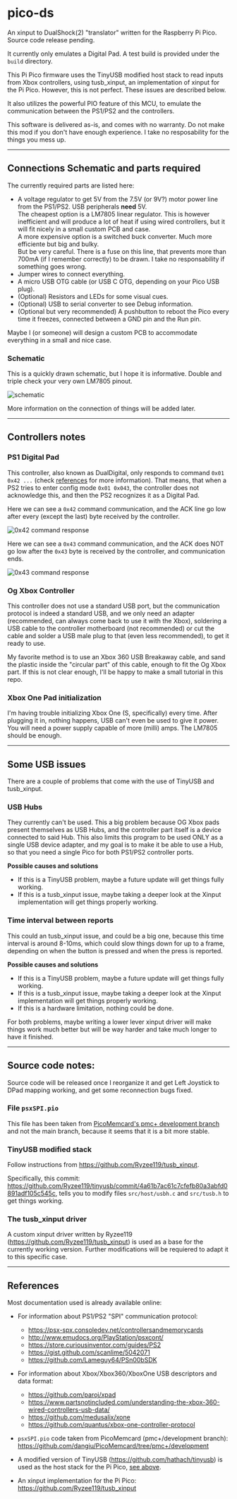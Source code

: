 # pico-ds
An xinput to DualShock(2) "translator" written for the Raspberry Pi Pico. Source code release pending.

It currently only emulates a Digital Pad. A test build is provided under the `build` directory.

This Pi Pico firmware uses the TinyUSB modified host stack to read inputs from Xbox controllers, using tusb_xinput, an implementation of xinput for the Pi Pico. However, this is not perfect. These issues are described below.

It also utilizes the powerful PIO feature of this MCU, to emulate the communication between the PS1/PS2 and the controllers.

This software is delivered as-is, and comes with no warranty. Do not make this mod if you don't have enough experience. I take no resposability for the things you mess up.

---

## Connections Schematic and parts required

The currently required parts are listed here:
* A voltage regulator to get 5V from the 7.5V (or 9V?) motor power line from the PS1/PS2. USB peripherals **need** 5V.  
The cheapest option is a LM7805 linear regulator. This is however inefficient and will produce a lot of heat if using wired controllers, but it will fit nicely in a small custom PCB and case.  
A more expensive option is a switched buck converter. Much more efficiente but big and bulky.  
But be very careful. There is a fuse on this line, that prevents more than 700mA (if I remember correctly) to be drawn. I take no responsability if something goes wrong.
* Jumper wires to connect everything.
* A micro USB OTG cable (or USB C OTG, depending on your Pico USB plug).
* (Optional) Resistors and LEDs for some visual cues.
* (Optional) USB to serial converter to see Debug information.
* (Optional but very recommended) A pushbutton to reboot the Pico every time it freezes, connected between a GND pin and the Run pin.

Maybe I (or someone) will design a custom PCB to accommodate everything in a small and nice case.

### Schematic

This is a quickly drawn schematic, but I hope it is informative. Double and triple check your very own LM7805 pinout.

![schematic](img/pico-ds.png "Schematic")

More information on the connection of things will be added later.

---

## Controllers notes

### PS1 Digital Pad

This controller, also known as DualDigital, only responds to command `0x01 0x42 ...` (check [references](#references) for more information). That means, that when a PS2 tries to enter config mode `0x01 0x043`, the controller does not acknowledge this, and then the PS2 recognizes it as a Digital Pad.

Here we can see a `0x42` command communication, and the ACK line go low after every (except the last) byte received by the controller.

![0x42 command response](img/dualdigital0x42.png "0x42 command response")

Here we can see a `0x43` command communication, and the ACK does NOT go low after the `0x43` byte is received by the controller, and communication ends.

![0x43 command response](img/dualdigital0x43.png "0x43 command response")

### Og Xbox Controller

This controller does not use a standard USB port, but the communication protocol is indeed a standard USB, and we only need an adapter (recommended, can always come back to use it with the Xbox), soldering a USB cable to the controller motherboard (not recommended) or cut the cable and solder a USB male plug to that (even less recommended), to get it ready to use.

My favorite method is to use an Xbox 360 USB Breakaway cable, and sand the plastic inside the "circular part" of this cable, enough to fit the Og Xbox part. If this is not clear enough, I'll be happy to make a small tutorial in this repo.

### Xbox One Pad initialization

I'm having trouble initializing Xbox One (S, specifically) every time. After plugging it in, nothing happens, USB can't even be used to give it power. You will need a power supply capable of more (milli) amps. The LM7805 should be enough.

---

## Some USB issues

There are a couple of problems that come with the use of TinyUSB and tusb_xinput.

### USB Hubs

They currently can't be used. This a big problem because OG Xbox pads present themselves as USB Hubs, and the controller part itself is a device connected to said Hub. This also limits this program to be used ONLY as a single USB device adapter, and my goal is to make it be able to use a Hub, so that you need a single Pico for both PS1/PS2 controller ports.

**Possible causes and solutions**

* If this is a TinyUSB problem, maybe a future update will get things fully working.
* If this is a tusb_xinput issue, maybe taking a deeper look at the Xinput implementation will get things properly working.

### Time interval between reports
This could an tusb_xinput issue, and could be a big one, because this time interval is around 8-10ms, which could slow things down for up to a frame, depending on when the button is pressed and when the press is reported.

**Possible causes and solutions**

* If this is a TinyUSB problem, maybe a future update will get things fully working.
* If this is a tusb_xinput issue, maybe taking a deeper look at the Xinput implementation will get things properly working.
* If this is a hardware limitation, nothing could be done.

For both problems, maybe writing a lower lever xinput driver will make things work much better but will be way harder and take much longer to have it finished.

---

## Source code notes:

Source code will be released once I reorganize it and get Left Joystick to DPad mapping working, and get some reconnection bugs fixed.

### File `psxSPI.pio`

This file has been taken from [PicoMemcard's pmc+ development branch](https://github.com/dangiu/PicoMemcard/blob/pmc%2B/development/psxSPI.pio) and not the main branch, because it seems that it is a bit more stable.

### TinyUSB modified stack

Follow instructions from https://github.com/Ryzee119/tusb_xinput.

Specifically, this commit: https://github.com/Ryzee119/tinyusb/commit/4a61b7ac61c7cfefb80a3abfd0891adf105c545c, tells you to modify files `src/host/usbh.c` and `src/tusb.h` to get things working.

### The tusb_xinput driver

A custom xinput driver written by Ryzee119 (https://github.com/Ryzee119/tusb_xinput) is used as a base for the currently working version. Further modifications will be requiered to adapt it to this specific case.

---

## References

Most documentation used is already available online:

* For information about PS1/PS2 "SPI" communication protocol:
  * https://psx-spx.consoledev.net/controllersandmemorycards
  * http://www.emudocs.org/PlayStation/psxcont/
  * https://store.curiousinventor.com/guides/PS2
  * https://gist.github.com/scanlime/5042071
  * https://github.com/Lameguy64/PSn00bSDK

* For information about Xbox/Xbox360/XboxOne USB descriptors and data format:
  * https://github.com/paroj/xpad
  * https://www.partsnotincluded.com/understanding-the-xbox-360-wired-controllers-usb-data/
  * https://github.com/medusalix/xone
  * https://github.com/quantus/xbox-one-controller-protocol

* `psxSPI.pio` code taken from PicoMemcard (pmc+/development branch): https://github.com/dangiu/PicoMemcard/tree/pmc+/development

* A modified version of TinyUSB (https://github.com/hathach/tinyusb) is used as the host stack for the Pi Pico, [see above](#tinyusb-modified-stack).

* An xinput implementation for the Pi Pico: https://github.com/Ryzee119/tusb_xinput